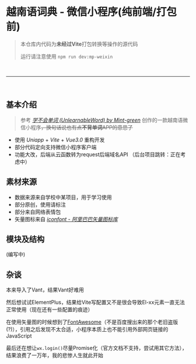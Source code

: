 # 越南语词典 - 微信小程序(纯前端/打包前)

>
>
> 本仓库内代码为**未经过Vite**打包转换等操作的源代码
>
> 运行请注意使用 `npm run dev:mp-weixin`
>
>
<br>

----

<br>

## 基本介绍

> 参考&nbsp;[*学不会单词 (UnlearnableWord) by Mint-green*](https://github.com/Mint-green/UnlearnableWord)&nbsp;创作的一款越南语微信小程序<del>，换句话说也有点<strong>不背单词</strong>APP的意思了</del>
>
* 使用 *Uniapp* + *Vite* + *Vue3.0* 重构开发
* 部分代码定向支持微信小程序客户端
* 功能大改，后端从云函数转为request后端域名API （后台项目跳转：正在考虑中）

## 素材来源

* 数据来源来自学校中某项目，用于学习使用
* 部分原创，使用请标注
* 部分来自网络表情包
* 矢量图标来自&nbsp;[*iconfont - 阿里巴巴矢量图标库*](https://www.iconfont.cn/)

## 模块及结构

(编写中)

## 杂谈

本来导入了Vant，结果Vant好难用

然后想试试ElementPlus，结果给Vite写配置又不是很会导致El-xx元素一直无法正常使用（现在还有一些配置的痕迹）

在使用矢量图的时候想到了[FontAwesome](https://fontawesome.com/start)（不是百度搜出来的那个老旧盗版(?)），引用之后发现不太合适，小程序本质上也不能引用外部网页链接的JavaScript

最后还在想让`wx.login()`尽量Promise化（官方文档不支持，尝试用其它方法），结果浪费了一万年，我的悲惨人生就此开始
